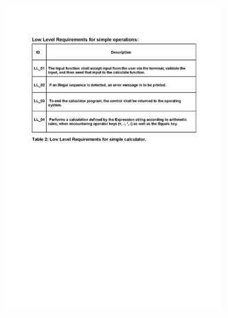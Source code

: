 ![alt text](https://github.com/99003572/Arya-Calculator/blob/main/1.%20Requirements/1.c%20Low%20Level%20Requirements%20for%20Simple%20Operations/1.C%20Low%20Level%20Requirements%20for%20Simple%20Operations.jpg)
